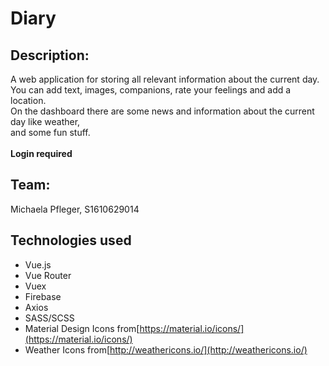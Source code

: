# Diary
## Description:
A web application for storing all relevant information about the current day.<br>
You can add text, images, companions, rate your feelings and add a location.<br>
On the dashboard there are some news and information about the current day like weather,<br>
and some fun stuff.<br>
<br>
**Login required**
## Team:
Michaela Pfleger, S1610629014

## Technologies used
* Vue.js
* Vue Router
* Vuex
* Firebase
* Axios
* SASS/SCSS
* Material Design Icons from[https://material.io/icons/](https://material.io/icons/)
* Weather Icons from[http://weathericons.io/](http://weathericons.io/)

